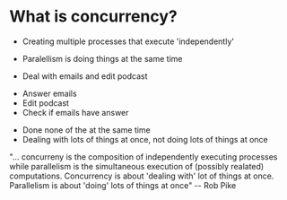 # What is concurrency?

- Creating multiple processes that execute 'independently'

- Paralellism is doing things at the same time

- Deal with emails and edit podcast

* Answer emails
* Edit podcast
* Check if emails have answer

- Done none of the at the same time
- Dealing with lots of things at once, not doing lots of things at once

"... concurreny is the composition of independently executing processes while
parallelism is the simultaneous execution of (possibly realated) computations.
Concurrency is about 'dealing with' lot of things at once. Parallelism is about
'doing' lots of things at once" -- Rob Pike
